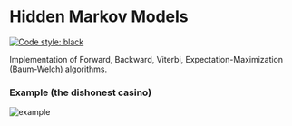 # Hidden Markov Models

[![Code style: black](https://img.shields.io/badge/code%20style-black-000000.svg)](https://github.com/psf/black)

Implementation of Forward, Backward, Viterbi, Expectation-Maximization (Baum-Welch) algorithms.

### Example (the dishonest casino)
![example](https://i.imgur.com/N7hhzAT.png)
